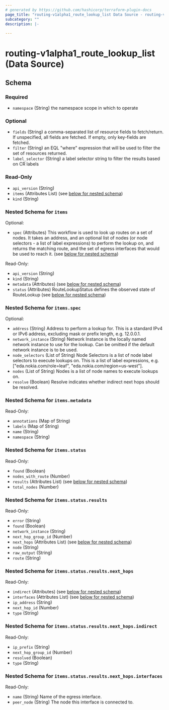 ```yaml
---
# generated by https://github.com/hashicorp/terraform-plugin-docs
page_title: "routing-v1alpha1_route_lookup_list Data Source - routing-v1alpha1"
subcategory: ""
description: |-
  
---
```


# routing-v1alpha1_route_lookup_list (Data Source)





<!-- schema generated by tfplugindocs -->
## Schema

### Required

- `namespace` (String) the namespace scope in which to operate

### Optional

- `fields` (String) a comma-separated list of resource fields to fetch/return.  If unspecified, all fields are fetched.  If empty, only key-fields are fetched.
- `filter` (String) an EQL "where" expression that will be used to filter the set of resources returned.
- `label_selector` (String) a label selector string to filter the results based on CR labels

### Read-Only

- `api_version` (String)
- `items` (Attributes List) (see [below for nested schema](#nestedatt--items))
- `kind` (String)

<a id="nestedatt--items"></a>
### Nested Schema for `items`

Optional:

- `spec` (Attributes) This workflow is used to look up routes on a set of nodes.
It takes an address, and an optional list of nodes (or node selectors - a list of label expressions) to perform the lookup on,
and returns the matching route, and the set of egress interfaces that would be used to reach it. (see [below for nested schema](#nestedatt--items--spec))

Read-Only:

- `api_version` (String)
- `kind` (String)
- `metadata` (Attributes) (see [below for nested schema](#nestedatt--items--metadata))
- `status` (Attributes) RouteLookupStatus defines the observed state of RouteLookup (see [below for nested schema](#nestedatt--items--status))

<a id="nestedatt--items--spec"></a>
### Nested Schema for `items.spec`

Optional:

- `address` (String) Address to perform a lookup for.
This is a standard IPv4 or IPv6 address, excluding mask or prefix length, e.g. 12.0.0.1.
- `network_instance` (String) Network Instance is the locally named network instance to use for the lookup.
Can be omitted if the default network instance is to be used.
- `node_selectors` (List of String) Node Selectors is a list of node label selectors to execute lookups on.
This is a list of label expressions, e.g. ["eda.nokia.com/role=leaf", "eda.nokia.com/region=us-west"].
- `nodes` (List of String) Nodes is a list of node names to execute lookups on.
- `resolve` (Boolean) Resolve indicates whether indirect next hops should be resolved.


<a id="nestedatt--items--metadata"></a>
### Nested Schema for `items.metadata`

Read-Only:

- `annotations` (Map of String)
- `labels` (Map of String)
- `name` (String)
- `namespace` (String)


<a id="nestedatt--items--status"></a>
### Nested Schema for `items.status`

Read-Only:

- `found` (Boolean)
- `nodes_with_route` (Number)
- `results` (Attributes List) (see [below for nested schema](#nestedatt--items--status--results))
- `total_nodes` (Number)

<a id="nestedatt--items--status--results"></a>
### Nested Schema for `items.status.results`

Read-Only:

- `error` (String)
- `found` (Boolean)
- `network_instance` (String)
- `next_hop_group_id` (Number)
- `next_hops` (Attributes List) (see [below for nested schema](#nestedatt--items--status--results--next_hops))
- `node` (String)
- `raw_output` (String)
- `route` (String)

<a id="nestedatt--items--status--results--next_hops"></a>
### Nested Schema for `items.status.results.next_hops`

Read-Only:

- `indirect` (Attributes) (see [below for nested schema](#nestedatt--items--status--results--next_hops--indirect))
- `interfaces` (Attributes List) (see [below for nested schema](#nestedatt--items--status--results--next_hops--interfaces))
- `ip_address` (String)
- `next_hop_id` (Number)
- `type` (String)

<a id="nestedatt--items--status--results--next_hops--indirect"></a>
### Nested Schema for `items.status.results.next_hops.indirect`

Read-Only:

- `ip_prefix` (String)
- `next_hop_group_id` (Number)
- `resolved` (Boolean)
- `type` (String)


<a id="nestedatt--items--status--results--next_hops--interfaces"></a>
### Nested Schema for `items.status.results.next_hops.interfaces`

Read-Only:

- `name` (String) Name of the egress interface.
- `peer_node` (String) The node this interface is connected to.
